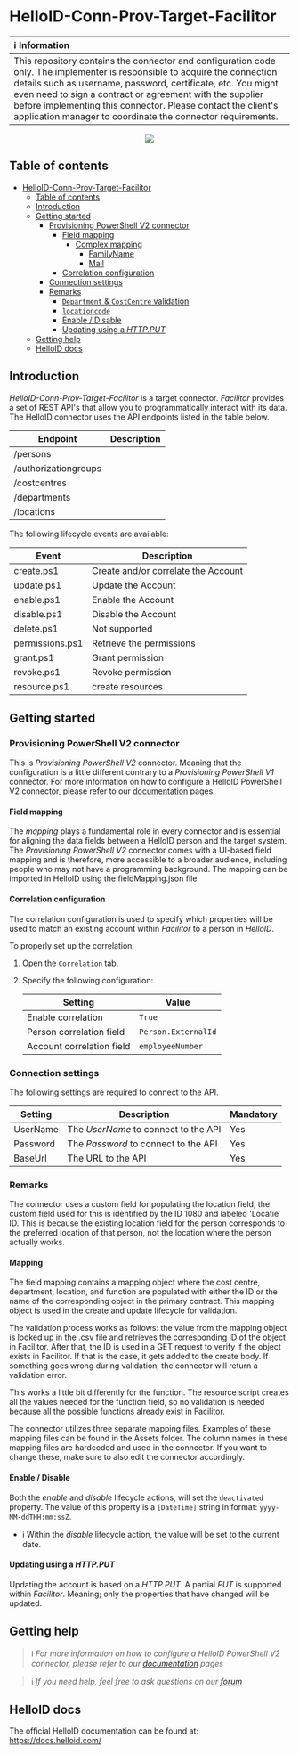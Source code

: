 # HelloID-Conn-Prov-Target-Facilitor

| :information_source: Information                                                                                                                                                                                                                                                                                                                                                       |
| :------------------------------------------------------------------------------------------------------------------------------------------------------------------------------------------------------------------------------------------------------------------------------------------------------------------------------------------------------------------------------------- |
| This repository contains the connector and configuration code only. The implementer is responsible to acquire the connection details such as username, password, certificate, etc. You might even need to sign a contract or agreement with the supplier before implementing this connector. Please contact the client's application manager to coordinate the connector requirements. |

<p align="center">
  <img src="https://facilitor.nl/wp-content/uploads/2019/12/Facilitor_logo_CMYK_FMS_blauw_oranje-382x95.jpg">
</p>

## Table of contents

- [HelloID-Conn-Prov-Target-Facilitor](#helloid-conn-prov-target-facilitor)
  - [Table of contents](#table-of-contents)
  - [Introduction](#introduction)
  - [Getting started](#getting-started)
    - [Provisioning PowerShell V2 connector](#provisioning-powershell-v2-connector)
      - [Field mapping](#field-mapping)
        - [Complex mapping](#complex-mapping)
          - [FamilyName](#familyname)
          - [Mail](#mail)
      - [Correlation configuration](#correlation-configuration)
    - [Connection settings](#connection-settings)
    - [Remarks](#remarks)
      - [`Department` \& `CostCentre` validation](#department--costcentre-validation)
      - [`locationcode`](#locationcode)
      - [Enable / Disable](#enable--disable)
      - [Updating using a _HTTP.PUT_](#updating-using-a-httpput)
  - [Getting help](#getting-help)
  - [HelloID docs](#helloid-docs)

## Introduction

_HelloID-Conn-Prov-Target-Facilitor_ is a target connector. _Facilitor_ provides a set of REST API's that allow you to programmatically interact with its data. The HelloID connector uses the API endpoints listed in the table below.

| Endpoint             | Description |
| -------------------- | ----------- |
| /persons             |             |
| /authorizationgroups |             |
| /costcentres         |             |
| /departments         |             |
| /locations           |             |

The following lifecycle events are available:

| Event           | Description                         |
| --------------- | ----------------------------------- |
| create.ps1      | Create and/or correlate the Account |
| update.ps1      | Update the Account                  |
| enable.ps1      | Enable the Account                  |
| disable.ps1     | Disable the Account                 |
| delete.ps1      | Not supported                       |
| permissions.ps1 | Retrieve the permissions            |
| grant.ps1       | Grant permission                    |
| revoke.ps1      | Revoke permission                   |
| resource.ps1    | create resources                    |

## Getting started

### Provisioning PowerShell V2 connector

This is _Provisioning PowerShell V2_ connector. Meaning that the configuration is a little different contrary to a _Provisioning PowerShell V1_ connector. For more information on how to configure a HelloID PowerShell V2 connector, please refer to our [documentation](https://docs.helloid.com/en/provisioning/target-systems/powershell-v2-target-systems.html) pages.

#### Field mapping

The _mapping_ plays a fundamental role in every connector and is essential for aligning the data fields between a HelloID person and the target system. The _Provisioning PowerShell V2_ connector comes with a UI-based field mapping and is therefore, more accessible to a broader audience, including people who may not have a programming background. The mapping can be imported in HelloID using the fieldMapping.json file

#### Correlation configuration

The correlation configuration is used to specify which properties will be used to match an existing account within _Facilitor_ to a person in _HelloID_.

To properly set up the correlation:

1. Open the `Correlation` tab.

2. Specify the following configuration:

   | Setting                   | Value               |
   | ------------------------- | ------------------- |
   | Enable correlation        | `True`              |
   | Person correlation field  | `Person.ExternalId` |
   | Account correlation field | `employeeNumber`    |

### Connection settings

The following settings are required to connect to the API.

| Setting  | Description                          | Mandatory |
| -------- | ------------------------------------ | --------- |
| UserName | The _UserName_ to connect to the API | Yes       |
| Password | The _Password_ to connect to the API | Yes       |
| BaseUrl  | The URL to the API                   | Yes       |

### Remarks

The connector uses a custom field for populating the location field, the custom field used for this is identified by the ID 1080 and labeled 'Locatie ID. This is because the existing location field for the person corresponds to the preferred location of that person, not the location where the person actually works.

#### Mapping

The field mapping contains a mapping object where the cost centre, department, location, and function are populated with either the ID or the name of the corresponding object in the primary contract. This mapping object is used in the create and update lifecycle for validation.

The validation process works as follows: the value from the mapping object is looked up in the .csv file and retrieves the corresponding ID of the object in Facilitor. After that, the ID is used in a GET request to verify if the object exists in Facilitor. If that is the case, it gets added to the create body. If something goes wrong during validation, the connector will return a validation error.

This works a little bit differently for the function. The resource script creates all the values needed for the function field, so no validation is needed because all the possible functions already exist in Facilitor.

The connector utilizes three separate mapping files. Examples of these mapping files can be found in the Assets folder. The column names in these mapping files are hardcoded and used in the connector. If you want to change these, make sure to also edit the connector accordingly.

#### Enable / Disable

Both the _enable_ and _disable_ lifecycle actions, will set the `deactivated` property. The value of this property is a `[DateTime]` string in format: `yyyy-MM-ddTHH:mm:ssZ`.

- ℹ️ Within the _disable_ lifecycle action, the value will be set to the current date.

#### Updating using a _HTTP.PUT_

Updating the account is based on a _HTTP.PUT_. A partial _PUT_ is supported within _Facilitor_. Meaning; only the properties that have changed will be updated.

## Getting help

> ℹ️ _For more information on how to configure a HelloID PowerShell V2 connector, please refer to our [documentation](https://docs.helloid.com/en/provisioning/target-systems/powershell-v2-target-systems.html) pages_

> ℹ️ _If you need help, feel free to ask questions on our [forum](https://forum.helloid.com)_

## HelloID docs

The official HelloID documentation can be found at: https://docs.helloid.com/
